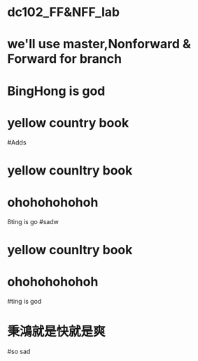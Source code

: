 # dc102_FF&NFF_lab
# we'll use master,Nonforward & Forward for branch
# BingHong is god
# yellow country book
#Adds
# yellow counItry book
# ohohohohohoh
8ting is go
#sadw
# yellow counItry book
# ohohohohohoh
#ting is god
# 秉鴻就是快就是爽
#so sad
